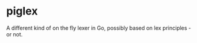 piglex
======

A different kind of on the fly lexer in Go, possibly based on lex principles - or not.
